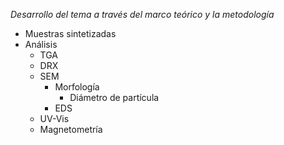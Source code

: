 *Desarrollo del tema a través del marco teórico y la metodología*

- Muestras sintetizadas
- Análisis
    - TGA
    - DRX
    - SEM
	    - Morfología
		    - Diámetro de partícula
        - EDS
    - UV-Vis
    - Magnetometría